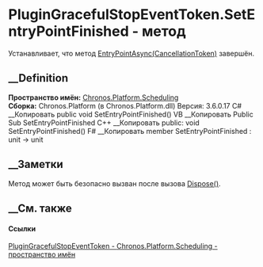 # PluginGracefulStopEventToken.SetEntryPointFinished - метод
Устанавливает, что метод
[EntryPointAsync(CancellationToken)](M_Chronos_Contracts_IPlugin_EntryPointAsync.htm)
завершён.
## __Definition
 **Пространство имён:**
[Chronos.Platform.Scheduling](N_Chronos_Platform_Scheduling.htm)  
 **Сборка:** Chronos.Platform (в Chronos.Platform.dll) Версия: 3.6.0.17
C# __Копировать
     public void SetEntryPointFinished()
VB __Копировать
     Public Sub SetEntryPointFinished
C++ __Копировать
     public:
    void SetEntryPointFinished()
F# __Копировать
     member SetEntryPointFinished : unit -> unit 
## __Заметки
Метод может быть безопасно вызван после вызова
[Dispose()](M_Chronos_Platform_Scheduling_PluginGracefulStopEventToken_Dispose.htm).
## __См. также
#### Ссылки
[PluginGracefulStopEventToken -
](T_Chronos_Platform_Scheduling_PluginGracefulStopEventToken.htm)
[Chronos.Platform.Scheduling - пространство
имён](N_Chronos_Platform_Scheduling.htm)
